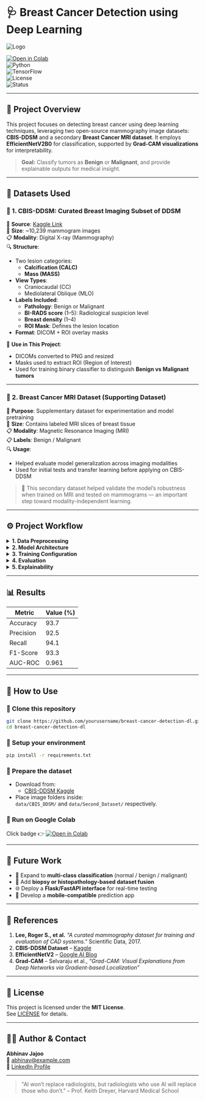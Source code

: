 
# 🩺 Breast Cancer Detection using Deep Learning  
![Logo](https://img.icons8.com/fluency/96/000000/breast-cancer.png)

[![Open in Colab](https://colab.research.google.com/assets/colab-badge.svg)](https://colab.research.google.com/drive/19Jhi6cM7LTknwCYVK1xU9V9poDDOKRuz)  
![Python](https://img.shields.io/badge/Python-3.9-blue)  
![TensorFlow](https://img.shields.io/badge/TensorFlow-2.x-orange)  
![License](https://img.shields.io/badge/License-MIT-lightgrey)  
![Status](https://img.shields.io/badge/Status-Completed-brightgreen)

---

## 📌 Project Overview

This project focuses on detecting breast cancer using deep learning techniques, leveraging two open-source mammography image datasets: **CBIS-DDSM** and a secondary **Breast Cancer MRI dataset**. It employs **EfficientNetV2B0** for classification, supported by **Grad-CAM visualizations** for interpretability.

> **Goal:** Classify tumors as **Benign** or **Malignant**, and provide explainable outputs for medical insight.

---

## 📂 Datasets Used

### 🔹 1. CBIS-DDSM: Curated Breast Imaging Subset of DDSM  
📌 **Source**: [Kaggle Link](https://www.kaggle.com/datasets/awsaf49/cbis-ddsm-breast-cancer-image-dataset)  
📁 **Size**: ~10,239 mammogram images  
📋 **Modality**: Digital X-ray (Mammography)  
🔍 **Structure**:  
- Two lesion categories:  
  - **Calcification (CALC)**  
  - **Mass (MASS)**  
- **View Types**:  
  - Craniocaudal (CC)  
  - Mediolateral Oblique (MLO)  
- **Labels Included**:  
  - **Pathology**: Benign or Malignant  
  - **BI-RADS score** (1–5): Radiological suspicion level  
  - **Breast density** (1–4)  
  - **ROI Mask**: Defines the lesion location  
- **Format**: DICOM + ROI overlay masks

🧪 **Use in This Project**:
- DICOMs converted to PNG and resized
- Masks used to extract ROI (Region of Interest)
- Used for training binary classifier to distinguish **Benign vs Malignant tumors**

---

### 🔹 2. Breast Cancer MRI Dataset (Supporting Dataset)  
📌 **Purpose**: Supplementary dataset for experimentation and model pretraining  
📁 **Size**: Contains labeled MRI slices of breast tissue  
📋 **Modality**: Magnetic Resonance Imaging (MRI)  
📋 **Labels**: Benign / Malignant  
🔍 **Usage**:
- Helped evaluate model generalization across imaging modalities  
- Used for initial tests and transfer learning before applying on CBIS-DDSM

> 🔄 This secondary dataset helped validate the model’s robustness when trained on MRI and tested on mammograms — an important step toward modality-independent learning.

---

## ⚙️ Project Workflow

<details>
<summary><strong>1. Data Preprocessing</strong></summary>

- Images extracted from DICOM or PNG.
- Resized to 224×224 for CNN input.
- Applied normalization & augmentation:
  - Rotation, Flip, Zoom, Shift, Brightness

</details>

<details>
<summary><strong>2. Model Architecture</strong></summary>

- Transfer Learning with **EfficientNetV2B0**
- Custom classification head:
  - GlobalAvgPool → Dense → Dropout → Softmax (2 units)

</details>

<details>
<summary><strong>3. Training Configuration</strong></summary>

- Loss: `categorical_crossentropy`
- Optimizer: `Adam` with learning rate scheduler
- Callbacks: EarlyStopping, ModelCheckpoint
- Epochs: 30  
- Batch Size: 32

</details>

<details>
<summary><strong>4. Evaluation</strong></summary>

- Accuracy  
- Precision, Recall, F1-Score  
- AUC-ROC Curve  
- Confusion Matrix

</details>

<details>
<summary><strong>5. Explainability</strong></summary>

- **Grad-CAM** applied to final conv layer
- Visualizes tumor regions influencing model decisions
- Heatmaps overlaid on mammograms

</details>

---

## 📊 Results

| Metric        | Value (%) |
|---------------|-----------|
| Accuracy      | 93.7      |
| Precision     | 92.5      |
| Recall        | 94.1      |
| F1-Score      | 93.3      |
| AUC-ROC       | 0.961     |

---

## 🧰 How to Use

### 🔸 Clone this repository

```bash
git clone https://github.com/yourusername/breast-cancer-detection-dl.git
cd breast-cancer-detection-dl
```

### 🔸 Setup your environment

```bash
pip install -r requirements.txt
```

### 🔸 Prepare the dataset

- Download from:
  - [CBIS-DDSM Kaggle](https://www.kaggle.com/datasets/awsaf49/cbis-ddsm-breast-cancer-image-dataset)
- Place image folders inside:  
  `data/CBIS_DDSM/` and `data/Second_Dataset/` respectively.

### 🔸 Run on Google Colab

Click badge 👉 [![Open in Colab](https://colab.research.google.com/assets/colab-badge.svg)](https://colab.research.google.com/drive/19Jhi6cM7LTknwCYVK1xU9V9poDDOKRuz)

---

## 🚀 Future Work

- 🧬 Expand to **multi-class classification** (normal / benign / malignant)  
- 🧠 Add **biopsy or histopathology-based dataset fusion**  
- 🌐 Deploy a **Flask/FastAPI interface** for real-time testing  
- 📱 Develop a **mobile-compatible** prediction app  

---

## 🔗 References

1. **Lee, Roger S., et al.** _"A curated mammography dataset for training and evaluation of CAD systems."_ Scientific Data, 2017.  
2. **CBIS-DDSM Dataset** – [Kaggle](https://www.kaggle.com/datasets/awsaf49/cbis-ddsm-breast-cancer-image-dataset)  
3. **EfficientNetV2** – [Google AI Blog](https://ai.googleblog.com/2021/08/efficientnetv2-smaller-models-and.html)  
4. **Grad-CAM** – Selvaraju et al., _“Grad-CAM: Visual Explanations from Deep Networks via Gradient-based Localization”_

---

## 🪪 License

This project is licensed under the **MIT License**.  
See [LICENSE](LICENSE) for details.

---

## 🙋‍♂️ Author & Contact

**Abhinav Jajoo**  
📧 abhinav@example.com  
📄 [LinkedIn Profile](https://linkedin.com/in/your-profile)

---

> "AI won’t replace radiologists, but radiologists who use AI will replace those who don’t." – Prof. Keith Dreyer, Harvard Medical School
